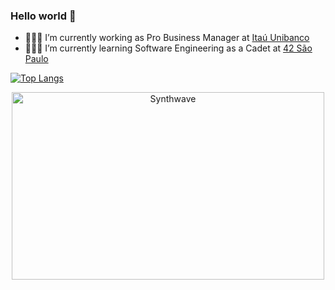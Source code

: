 ### Hello world 👋

- 👨🏻‍💼 I’m currently working as Pro Business Manager at [Itaú Unibanco](https://www.itau.com.br/empresas)
- 🧙🏻‍♂️ I’m currently learning Software Engineering as a Cadet at [42 São Paulo](https://www.42sp.org.br/)



[![Top Langs](https://github-readme-stats.vercel.app/api/top-langs/?username=arthutl)](https://github.com/arthurtl/github-readme-stats)


<p align="center"><img src="https://thumbs.gfycat.com/GoodnaturedFondGaur-size_restricted.gif" alt="Synthwave" height="300" width="500"></p>
